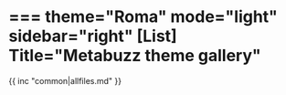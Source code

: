===
theme="Roma"
mode="light"
sidebar="right"
[List]
Title="Metabuzz theme gallery"
===

{{ inc "common|allfiles.md" }}




